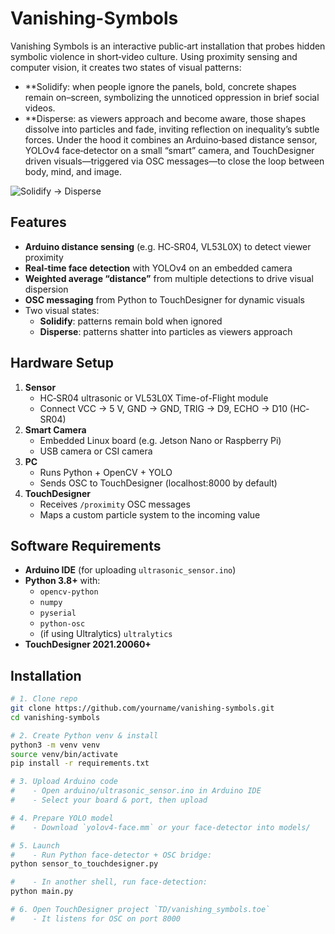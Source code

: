 # Vanishing-Symbols
Vanishing Symbols is an interactive public‐art installation that probes hidden symbolic violence in short‐video culture. Using proximity sensing and computer vision, it creates two states of visual patterns:
- **Solidify: when people ignore the panels, bold, concrete shapes remain on–screen, symbolizing the unnoticed oppression in brief social videos.
- **Disperse: as viewers approach and become aware, those shapes dissolve into particles and fade, inviting reflection on inequality’s subtle forces.
Under the hood it combines an Arduino‐based distance sensor, YOLOv4 face‐detector on a small “smart” camera, and TouchDesigner driven visuals—triggered via OSC messages—to close the loop between body, mind, and image.

![Solidify → Disperse](./assets/preview.gif)



## Features

- **Arduino distance sensing** (e.g. HC‐SR04, VL53L0X) to detect viewer proximity
- **Real‐time face detection** with YOLOv4 on an embedded camera
- **Weighted average “distance”** from multiple detections to drive visual dispersion
- **OSC messaging** from Python to TouchDesigner for dynamic visuals
- Two visual states:
  - **Solidify**: patterns remain bold when ignored
  - **Disperse**: patterns shatter into particles as viewers approach



## Hardware Setup

1. **Sensor**  
   - HC‐SR04 ultrasonic or VL53L0X Time-of-Flight module  
   - Connect VCC → 5 V, GND → GND, TRIG → D9, ECHO → D10 (HC‐SR04)  
2. **Smart Camera**  
   - Embedded Linux board (e.g. Jetson Nano or Raspberry Pi)  
   - USB camera or CSI camera  
3. **PC**  
   - Runs Python + OpenCV + YOLO  
   - Sends OSC to TouchDesigner (localhost:8000 by default)  
4. **TouchDesigner**  
   - Receives `/proximity` OSC messages  
   - Maps a custom particle system to the incoming value



## Software Requirements

- **Arduino IDE** (for uploading `ultrasonic_sensor.ino`)
- **Python 3.8+** with:
  - `opencv-python`
  - `numpy`
  - `pyserial`
  - `python-osc`
  - (if using Ultralytics) `ultralytics`
- **TouchDesigner 2021.20060+**



## Installation

```bash
# 1. Clone repo
git clone https://github.com/yourname/vanishing-symbols.git
cd vanishing-symbols

# 2. Create Python venv & install
python3 -m venv venv
source venv/bin/activate
pip install -r requirements.txt

# 3. Upload Arduino code
#    - Open arduino/ultrasonic_sensor.ino in Arduino IDE
#    - Select your board & port, then upload

# 4. Prepare YOLO model
#    - Download `yolov4-face.mm` or your face‐detector into models/

# 5. Launch
#    - Run Python face‐detector + OSC bridge:
python sensor_to_touchdesigner.py

#    - In another shell, run face‐detection:
python main.py

# 6. Open TouchDesigner project `TD/vanishing_symbols.toe`
#    - It listens for OSC on port 8000
